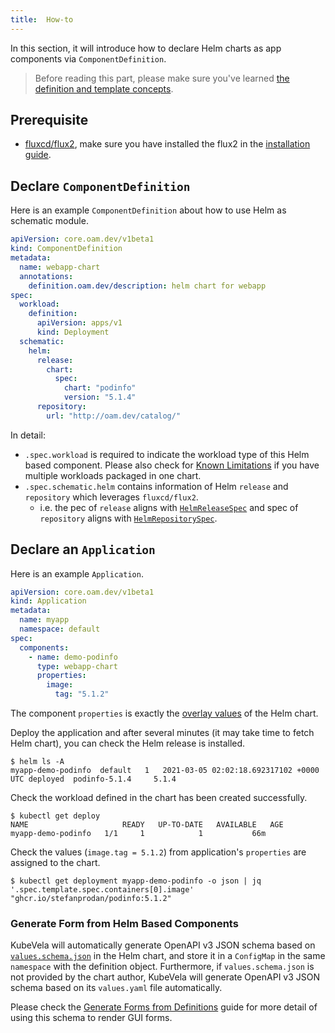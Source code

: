 ```yaml
---
title:  How-to
---
```


In this section, it will introduce how to declare Helm charts as app components via `ComponentDefinition`.

> Before reading this part, please make sure you've learned [the definition and template concepts](../definition-and-templates).

## Prerequisite

* [fluxcd/flux2](../../install#3-optional-install-flux2), make sure you have installed the flux2 in the [installation guide](/docs/getting-started/quick-install).

## Declare `ComponentDefinition`

Here is an example `ComponentDefinition` about how to use Helm as schematic module.

```yaml
apiVersion: core.oam.dev/v1beta1
kind: ComponentDefinition
metadata:
  name: webapp-chart
  annotations:
    definition.oam.dev/description: helm chart for webapp
spec:
  workload:
    definition:
      apiVersion: apps/v1
      kind: Deployment
  schematic:
    helm:
      release:
        chart:
          spec:
            chart: "podinfo"
            version: "5.1.4"
      repository:
        url: "http://oam.dev/catalog/"
```

In detail:
- `.spec.workload` is required to indicate the workload type of this Helm based component. Please also check for [Known Limitations](./known-issues#=workload-type-indicator) if you have multiple workloads packaged in one chart.
- `.spec.schematic.helm` contains information of Helm `release` and `repository` which leverages `fluxcd/flux2`.
  - i.e. the pec of `release` aligns with [`HelmReleaseSpec`](https://github.com/fluxcd/helm-controller/blob/main/docs/api/helmrelease.md) and spec of `repository` aligns with [`HelmRepositorySpec`](https://github.com/fluxcd/source-controller/blob/main/docs/api/source.md#source.toolkit.fluxcd.io/v1beta1.HelmRepository).

## Declare an `Application`

Here is an example `Application`.

```yaml
apiVersion: core.oam.dev/v1beta1
kind: Application
metadata:
  name: myapp
  namespace: default
spec:
  components:
    - name: demo-podinfo 
      type: webapp-chart 
      properties: 
        image:
          tag: "5.1.2"
```

The component `properties` is exactly the [overlay values](https://github.com/captainroy-hy/podinfo/blob/master/charts/podinfo/values.yaml) of the Helm chart.

Deploy the application and after several minutes (it may take time to fetch Helm chart), you can check the Helm release is installed.
```shell
$ helm ls -A
myapp-demo-podinfo  default   1   2021-03-05 02:02:18.692317102 +0000 UTC deployed  podinfo-5.1.4     5.1.4
```
Check the workload defined in the chart has been created successfully.
```shell
$ kubectl get deploy
NAME                     READY   UP-TO-DATE   AVAILABLE   AGE
myapp-demo-podinfo   1/1     1            1           66m
```

Check the values (`image.tag = 5.1.2`) from application's `properties` are assigned to the chart.
```shell
$ kubectl get deployment myapp-demo-podinfo -o json | jq '.spec.template.spec.containers[0].image'
"ghcr.io/stefanprodan/podinfo:5.1.2"
```


### Generate Form from Helm Based Components

KubeVela will automatically generate OpenAPI v3 JSON schema based on [`values.schema.json`](https://helm.sh/docs/topics/charts/#schema-files) in the Helm chart, and store it in a `ConfigMap` in the same `namespace` with the definition object. Furthermore, if `values.schema.json` is not provided by the chart author, KubeVela will generate OpenAPI v3 JSON schema based on its `values.yaml` file automatically. 

Please check the [Generate Forms from Definitions](/docs/platform-engineers/openapi-v3-json-schema) guide for more detail of using this schema to render GUI forms. 
